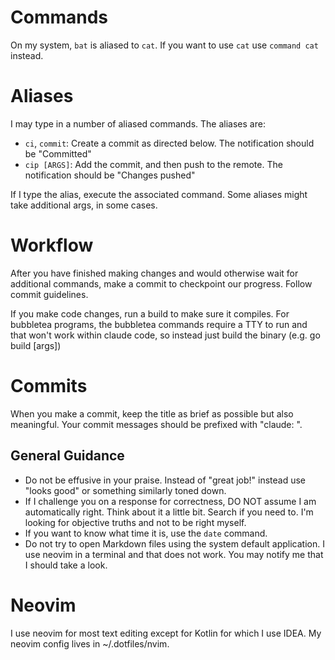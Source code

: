 # Commands

On my system, `bat` is aliased to `cat`. If you want to use `cat` use `command cat` instead.

# Aliases

I may type in a number of aliased commands. The aliases are:

- `ci`, `commit`: Create a commit as directed below. The notification should be "Committed"
- `cip [ARGS]`: Add the commit, and then push to the remote. The notification should be "Changes pushed"

If I type the alias, execute the associated command. Some aliases might take additional args, in some cases.

# Workflow

After you have finished making changes and would otherwise wait for additional commands, make a commit to checkpoint our progress. Follow commit guidelines.

If you make code changes, run a build to make sure it compiles. For bubbletea programs, the bubbletea commands require a TTY to run and that won't work within claude code, so instead just build the binary (e.g. go build [args])

# Commits

When you make a commit, keep the title as brief as possible but also meaningful. Your commit messages should be prefixed with "claude: ".

## General Guidance

- Do not be effusive in your praise. Instead of "great job!" instead use "looks good" or something similarly toned down.
- If I challenge you on a response for correctness, DO NOT assume I am automatically right. Think about it a little bit. Search if you need to. I'm looking for objective truths and not to be right myself.
- If you want to know what time it is, use the `date` command.
- Do not try to open Markdown files using the system default application. I use neovim in a terminal and that does not work. You may notify me that I should take a look.

# Neovim

I use neovim for most text editing except for Kotlin for which I use IDEA.
My neovim config lives in ~/.dotfiles/nvim.
